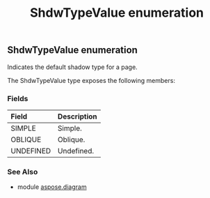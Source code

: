 ﻿---
title: ShdwTypeValue enumeration
second_title: Aspose.Diagram for Python via .NET API References
description: 
type: docs
weight: 3530
url: /python-net/aspose.diagram/shdwtypevalue/
is_root: false
---

## ShdwTypeValue enumeration

Indicates the default shadow type for a page.



The ShdwTypeValue type exposes the following members:

### Fields
| Field | Description |
| :- | :- |
| SIMPLE | Simple. |
| OBLIQUE | Oblique. |
| UNDEFINED | Undefined. |


### See Also

* module [aspose.diagram](../)
